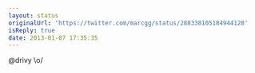 ```yaml
---
layout: status
originalUrl: 'https://twitter.com/marcgg/status/288338105184944128'
isReply: true
date: 2013-01-07 17:35:35
---
```


@drivy \o/
